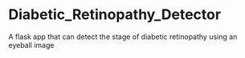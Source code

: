 # Diabetic_Retinopathy_Detector
A flask app that can detect the stage of diabetic retinopathy using an eyeball image
